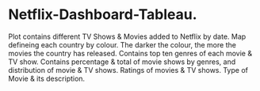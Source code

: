 # Netflix-Dashboard-Tableau.
Plot contains different TV Shows & Movies added to Netflix by date.
Map defineing each country by colour. The darker the colour, the more the movies the country has released.
Contains top ten genres of each movie & TV show.
Contains percentage & total of movie shows by genres, and distribution of movie & TV shows.
Ratings of movies & TV shows.
Type of Movie & its description.
